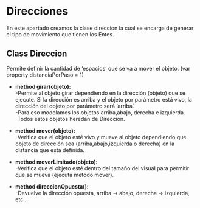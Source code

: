 # Direcciones

En este apartado creamos la clase direccion la cual se encarga de generar el tipo de movimiento que tienen los Entes.

## Class Direccion
Permite definir la cantidad de ‘espacios’ que se va a mover el objeto. (var property distanciaPorPaso = 1)

* **method girar(objeto):**         
-Permite al objeto girar dependiendo en la dirección (objeto)  que se ejecute. Si la dirección es arriba y el objeto por parámetro está vivo, la dirección del objeto por parámetro será ‘arriba’.          
-Para eso modelamos los objetos arriba,abajo, derecha e izquierda.              
-Todos estos objetos heredan de Dirección.

* **method mover(objeto):**                     
-Verifica que el objeto esté vivo y mueve al objeto dependiendo que objeto de dirección sea (arriba,abajo,izquierda o derecha) en la distancia que está definida. 

* **method moverLimitado(objeto):**        
-Verifica que el objeto esté dentro del tamaño del visual para permitir que se mueva (ejecuta método mover).

* **method direccionOpuesta():**          
-Devuelve la dirección opuesta, arriba → abajo, derecha -> izquierda, etc...
